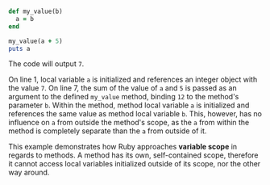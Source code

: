 ```Ruby a = 7

def my_value(b)
  a = b
end

my_value(a + 5)
puts a
```
The code will output `7`.

On line 1, local variable `a` is initialized and references an integer object with the value `7`. On line 7, the sum of the value of `a` and `5` is passed as an argument to the defined `my_value` method, binding `12` to the method's parameter `b`. Within the method, method local variable `a` is initialized and references the same value as method local variable `b`. This, however, has no influence on `a` from outside the method's scope, as the `a` from within the method is completely separate than the `a` from outside of it.

This example demonstrates how Ruby approaches **variable scope** in regards to methods. A method has its own, self-contained scope, therefore it cannot access local variables initialized outside of its scope, nor the other way around.